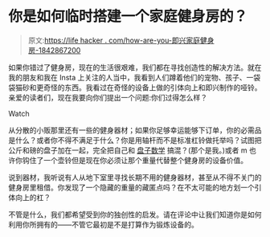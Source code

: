 # 你是如何临时搭建一个家庭健身房的？

> 原文:[https://life hacker . com/how-are-you-即兴家庭健身房-1842867200](https://lifehacker.com/how-are-you-improvising-a-home-gym-1842867200)

如果你错过了健身房，现在的生活很艰难，我们都在寻找创造性的解决方法。就在我的朋友和我在 Insta 上关注的人当中，我看到人们蹲着他们的宠物、孩子、一袋袋猫砂和更奇怪的东西。我看过在奇怪的设备上做的引体向上和即兴制作的哑铃。亲爱的读者们，现在我要向你们提出一个问题:你们过得怎么样？

Watch

从分散的小贩那里还有一些的健身器材；如果你足够幸运能够下订单，你的必需品是什么？或者你不得不满足于什么？你是用轴杆而不是标准杠铃做托举吗？试图把公斤和磅的盘子加在一起，完全把自己和 [盘子数学](https://vitals.lifehacker.com/how-to-add-up-the-weights-when-youre-lifting-with-a-bar-1837876765) 搞混？(那个是我。)或者 m 也许你钩住了一个壶铃但是现在你必须让那个重量代替整个健身房的设备价值。

说到器材，我听说有人从地下室里寻找长期不用的健身器材，甚至从不得不关门的健身房里租借。你发现了一个隐藏的重量的藏匿点吗？在不太可能的地方划一个引体向上的杠？

不管是什么，我们都希望受到你的独创性的启发。请在评论中让我们知道你是如何利用你所拥有的——不管它最初是不是打算作为锻炼设备的。